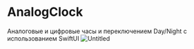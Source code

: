 # AnalogClock
Аналоговые и цифровые часы и переключением Day/Night с использованием SwiftUI
![Untitled](https://user-images.githubusercontent.com/82398252/127810789-0ae8d361-0c25-485e-bd19-0048919b715d.png)
